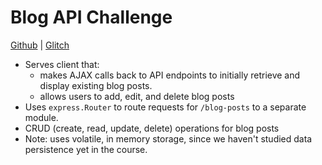 # Blog API Challenge

[Github](https://github.com/jwoleslagle/blog-api.git) | [Glitch](https://github.com/jwoleslagle/blog-api.git)

* Serves client that:
    + makes AJAX calls back to API endpoints to initially retrieve and display existing blog posts.
    + allows users to add, edit, and delete blog posts
* Uses `express.Router` to route requests for `/blog-posts` to a separate module.
* CRUD (create, read, update, delete) operations for blog posts
* Note: uses volatile, in memory storage, since we haven't studied data persistence yet in the course.